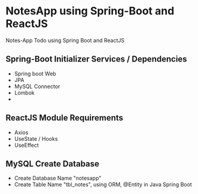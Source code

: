 # NotesApp using Spring-Boot and ReactJS
Notes-App Todo using Spring Boot and ReactJS

## Spring-Boot Initializer Services / Dependencies
  - Spring boot Web
  - JPA
  - MySQL Connector
  - Lombok
  -

## ReactJS Module Requirements
 - Axios
 - UseState / Hooks
 - UseEffect



## MySQL Create Database
 - Create Database Name "notesapp"
 - Create Table Name "tbl_notes", using ORM, @Entity in Java Spring Boot